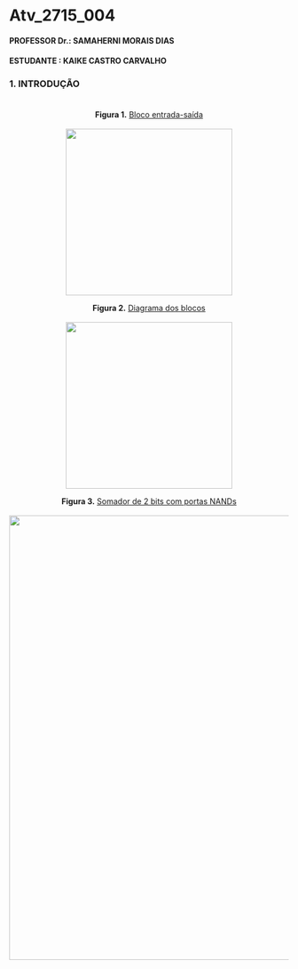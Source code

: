 # Atv_2715_004
#### PROFESSOR Dr.: SAMAHERNI MORAIS DIAS 
#### ESTUDANTE    : KAIKE CASTRO CARVALHO


### 1. INTRODUÇÃO <br/> <br/>



<p align="center">
 <b>Figura 1.</b>
 <a href="#">Bloco entrada-saída</a> 
 <br><br>
<img src="https://user-images.githubusercontent.com/42541528/63171694-81bb7080-c012-11e9-855f-4c7f71ca1049.png" width="300" heigth="100"> 
</p>




<p align="center">
 <b>Figura 2.</b>
 <a href="#">Diagrama dos blocos</a> 
 <br><br>
<img src="https://user-images.githubusercontent.com/42541528/63171864-d65eeb80-c012-11e9-8ea9-bc616d6fd01e.png" width="300" heigth="100"> 
</p>



<p align="center">
 <b>Figura 3.</b>
 <a href="#">Somador de 2 bits com portas NANDs</a> 
 <br><br>
<img src="https://user-images.githubusercontent.com/42541528/63171968-09a17a80-c013-11e9-841c-d06b30244a1b.png" width="800" heigth="600"> 
</p>
